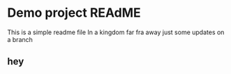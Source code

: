 # Demo project REAdME

This is a simple readme file
In a kingdom far fra away
just some updates on a branch
## hey